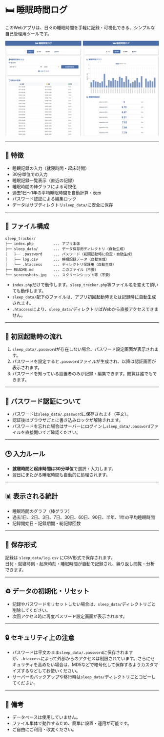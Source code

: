 # 🛏️ 睡眠時間ログ

このWebアプリは、日々の睡眠時間を手軽に記録・可視化できる、シンプルな自己管理用ツールです。

![screenshot](./screenshots.jpg)

---

## 🔧 特徴

- 睡眠記録の入力（就寝時間・起床時間）
- 30分単位での入力
- 睡眠記録一覧表示（直近の記録）
- 睡眠時間の棒グラフによる可視化
- 過去1日〜1年の平均睡眠時間を自動計算・表示
- パスワード認証による編集ロック
- データはサブディレクトリ`sleep_data/`に安全に保存

---

## 📄 ファイル構成

```
sleep_tracker/
├── index.php         ... アプリ本体
├── sleep_data/       ... データ保存用ディレクトリ（自動生成）
│   ├── .password     ... パスワード（初回起動時に設定・自動生成）
│   ├── log.csv       ... 睡眠記録データ（自動生成）
│   └── .htaccess     ... ディレクトリ保護用（自動生成）
├── README.md         ... このファイル（不要）
└── screenshots.jpg   ... スクリーンショット等（不要）
```

- `index.php`だけで動作します。`sleep_tracker.php`等ファイル名を変えて頂いても動作します。
- `sleep_data/`配下のファイルは、アプリ初回起動時または記録時に自動生成されます。
- `.htaccess`により、`sleep_data/`ディレクトリはWebから直接アクセスできません。

---

## 🚀 初回起動時の流れ

1. `sleep_data/.password`が存在しない場合、パスワード設定画面が表示されます。
2. パスワードを設定すると`.password`ファイルが生成され、以降は認証画面が表示されます。
3. パスワードを知っている設置者のみが記録・編集できます。閲覧は誰でもできます。

---

## 🔑 パスワード認証について

- パスワードは`sleep_data/.password`に保存されます（平文）。
- 認証後はブラウザごとに書き込みロックが解除されます。
- パスワードを忘れた場合はサーバーにログインし`sleep_data/.password`ファイルを直接開いてご確認ください。

---

## 🕒 入力ルール

- **就寝時間と起床時間は30分単位**で選択・入力します。
- 翌日にまたがる睡眠時間も自動的に処理されます。

---

## 📊 表示される統計

- 睡眠時間のグラフ（棒グラフ）
- 過去1日、2日、3日、7日、30日、60日、90日、半年、1年の平均睡眠時間
- 記録開始日・記録期間・総記録回数

---

## 📁 保存形式

記録は `sleep_data/log.csv` にCSV形式で保存されます。  
日付・就寝時刻・起床時刻・睡眠時間が自動で記録され、繰り返し閲覧・分析できます。

---

## ♻️ データの初期化・リセット

- 記録やパスワードをリセットしたい場合は、`sleep_data/`ディレクトリごと削除してください。
- 次回アクセス時に再度パスワード設定画面が表示されます。

---

## 🔒 セキュリティ上の注意

- パスワードは平文のまま`sleep_data/.password`に保存されますが、`.htaccess`によって外部からのアクセスは制限されています。さらにセキュリティを高めたい場合は、MD5などで暗号化して保存するようカスタマイズするなどしてお使いください。
- サーバーのバックアップや移行時は`sleep_data/`ディレクトリごとコピーしてください。

---

## 📝 備考

- データベースは使用していません。
- ファイル単体で動作するため、簡単に設置・運用が可能です。
- ご自由にご利用・改変ください。
